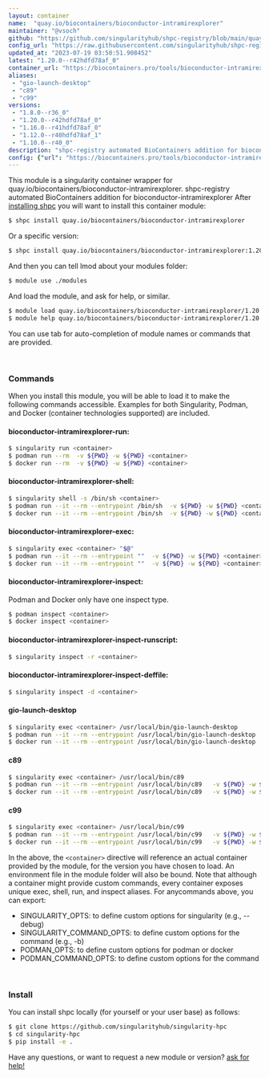 ```yaml
---
layout: container
name:  "quay.io/biocontainers/bioconductor-intramirexplorer"
maintainer: "@vsoch"
github: "https://github.com/singularityhub/shpc-registry/blob/main/quay.io/biocontainers/bioconductor-intramirexplorer/container.yaml"
config_url: "https://raw.githubusercontent.com/singularityhub/shpc-registry/main/quay.io/biocontainers/bioconductor-intramirexplorer/container.yaml"
updated_at: "2023-07-19 03:50:51.908452"
latest: "1.20.0--r42hdfd78af_0"
container_url: "https://biocontainers.pro/tools/bioconductor-intramirexplorer"
aliases:
 - "gio-launch-desktop"
 - "c89"
 - "c99"
versions:
 - "1.8.0--r36_0"
 - "1.20.0--r42hdfd78af_0"
 - "1.16.0--r41hdfd78af_0"
 - "1.12.0--r40hdfd78af_1"
 - "1.10.0--r40_0"
description: "shpc-registry automated BioContainers addition for bioconductor-intramirexplorer"
config: {"url": "https://biocontainers.pro/tools/bioconductor-intramirexplorer", "maintainer": "@vsoch", "description": "shpc-registry automated BioContainers addition for bioconductor-intramirexplorer", "latest": {"1.20.0--r42hdfd78af_0": "sha256:316129c5429c796e36e4b59de14b29463279ebd2adaf144764631043f5069118"}, "tags": {"1.8.0--r36_0": "sha256:75a4204f890dc897c6e4fc76b2a5edaa92c3b699e0153f194bf71abcef910aba", "1.20.0--r42hdfd78af_0": "sha256:316129c5429c796e36e4b59de14b29463279ebd2adaf144764631043f5069118", "1.16.0--r41hdfd78af_0": "sha256:cba9a6685eb0e813136ce52d0272b64bdfe945faa278ae48891253e6a3329e8f", "1.12.0--r40hdfd78af_1": "sha256:5ad974bd511f85be5c933ae5a37e0aeff490238187f8585c43af37d68eda1bf9", "1.10.0--r40_0": "sha256:6c535908a8999195222df4c16c0741a67524036be460eef385bd3aba0eca3d67"}, "docker": "quay.io/biocontainers/bioconductor-intramirexplorer", "aliases": {"gio-launch-desktop": "/usr/local/bin/gio-launch-desktop", "c89": "/usr/local/bin/c89", "c99": "/usr/local/bin/c99"}}
---
```


This module is a singularity container wrapper for quay.io/biocontainers/bioconductor-intramirexplorer.
shpc-registry automated BioContainers addition for bioconductor-intramirexplorer
After [installing shpc](#install) you will want to install this container module:


```bash
$ shpc install quay.io/biocontainers/bioconductor-intramirexplorer
```

Or a specific version:

```bash
$ shpc install quay.io/biocontainers/bioconductor-intramirexplorer:1.20.0--r42hdfd78af_0
```

And then you can tell lmod about your modules folder:

```bash
$ module use ./modules
```

And load the module, and ask for help, or similar.

```bash
$ module load quay.io/biocontainers/bioconductor-intramirexplorer/1.20.0--r42hdfd78af_0
$ module help quay.io/biocontainers/bioconductor-intramirexplorer/1.20.0--r42hdfd78af_0
```

You can use tab for auto-completion of module names or commands that are provided.

<br>

### Commands

When you install this module, you will be able to load it to make the following commands accessible.
Examples for both Singularity, Podman, and Docker (container technologies supported) are included.

#### bioconductor-intramirexplorer-run:

```bash
$ singularity run <container>
$ podman run --rm  -v ${PWD} -w ${PWD} <container>
$ docker run --rm  -v ${PWD} -w ${PWD} <container>
```

#### bioconductor-intramirexplorer-shell:

```bash
$ singularity shell -s /bin/sh <container>
$ podman run --it --rm --entrypoint /bin/sh  -v ${PWD} -w ${PWD} <container>
$ docker run --it --rm --entrypoint /bin/sh  -v ${PWD} -w ${PWD} <container>
```

#### bioconductor-intramirexplorer-exec:

```bash
$ singularity exec <container> "$@"
$ podman run --it --rm --entrypoint ""  -v ${PWD} -w ${PWD} <container> "$@"
$ docker run --it --rm --entrypoint ""  -v ${PWD} -w ${PWD} <container> "$@"
```

#### bioconductor-intramirexplorer-inspect:

Podman and Docker only have one inspect type.

```bash
$ podman inspect <container>
$ docker inspect <container>
```

#### bioconductor-intramirexplorer-inspect-runscript:

```bash
$ singularity inspect -r <container>
```

#### bioconductor-intramirexplorer-inspect-deffile:

```bash
$ singularity inspect -d <container>
```


#### gio-launch-desktop

```bash
$ singularity exec <container> /usr/local/bin/gio-launch-desktop
$ podman run --it --rm --entrypoint /usr/local/bin/gio-launch-desktop   -v ${PWD} -w ${PWD} <container> -c " $@"
$ docker run --it --rm --entrypoint /usr/local/bin/gio-launch-desktop   -v ${PWD} -w ${PWD} <container> -c " $@"
```


#### c89

```bash
$ singularity exec <container> /usr/local/bin/c89
$ podman run --it --rm --entrypoint /usr/local/bin/c89   -v ${PWD} -w ${PWD} <container> -c " $@"
$ docker run --it --rm --entrypoint /usr/local/bin/c89   -v ${PWD} -w ${PWD} <container> -c " $@"
```


#### c99

```bash
$ singularity exec <container> /usr/local/bin/c99
$ podman run --it --rm --entrypoint /usr/local/bin/c99   -v ${PWD} -w ${PWD} <container> -c " $@"
$ docker run --it --rm --entrypoint /usr/local/bin/c99   -v ${PWD} -w ${PWD} <container> -c " $@"
```



In the above, the `<container>` directive will reference an actual container provided
by the module, for the version you have chosen to load. An environment file in the
module folder will also be bound. Note that although a container
might provide custom commands, every container exposes unique exec, shell, run, and
inspect aliases. For anycommands above, you can export:

 - SINGULARITY_OPTS: to define custom options for singularity (e.g., --debug)
 - SINGULARITY_COMMAND_OPTS: to define custom options for the command (e.g., -b)
 - PODMAN_OPTS: to define custom options for podman or docker
 - PODMAN_COMMAND_OPTS: to define custom options for the command

<br>

### Install

You can install shpc locally (for yourself or your user base) as follows:

```bash
$ git clone https://github.com/singularityhub/singularity-hpc
$ cd singularity-hpc
$ pip install -e .
```

Have any questions, or want to request a new module or version? [ask for help!](https://github.com/singularityhub/singularity-hpc/issues)